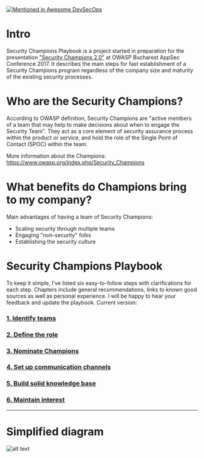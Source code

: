 [![Mentioned in Awesome DevSecOps](https://awesome.re/mentioned-badge-flat.svg)](https://github.com/devsecops/awesome-devsecops#guidelines)

# Intro
Security Champions Playbook is a project started in preparation for the presentation ["Security Champions 2.0"](https://www.owasp.org/images/3/3c/OWASP_Bucharest_2017_Antukh.pdf) at OWASP Bucharest AppSec Conference 2017. It describes the main steps for fast establishment of a Security Champions program regardless of the company size and maturity of the existing security processes.


# Who are the Security Champions?
According to OWASP definition, Security Champions are "active members of a team that may help to make decisions about when to engage the Security Team". They act as a core element of security assurance process within the product or service, and hold the role of the Single Point of Contact (SPOC) within the team.

More information about the Champions: https://www.owasp.org/index.php/Security_Champions


# What benefits do Champions bring to my company?
Main advantages of having a team of Security Champions:
* Scaling security through multiple teams
* Engaging "non-security" folks
* Establishing the security culture

# Security Champions Playbook
To keep it simple, I've listed six easy-to-follow steps with clarifications for each step.
Chapters include general recommendations, links to known good sources as well as personal
experience. I will be happy to hear your feedback and update the playbook. Current version:

### [1. Identify teams](Security%20Playbook/1.%20Identify%20teams.md)
### [2. Define the role](Security%20Playbook/2.%20Define%20the%20role.md)
### [3. Nominate Champions](Security%20Playbook/3.%20Nominate%20Champions.md)
### [4. Set up communication channels](Security%20Playbook/4.%20Set%20up%20communication%20channels.md)
### [5. Build solid knowledge base](Security%20Playbook/5.%20Build%20solid%20knowledge%20base.md)
### [6. Maintain interest](Security%20Playbook/6.%20Maintain%20interest.md)

---
# Simplified diagram
![alt text](Security%20Playbook/playbook.png)
